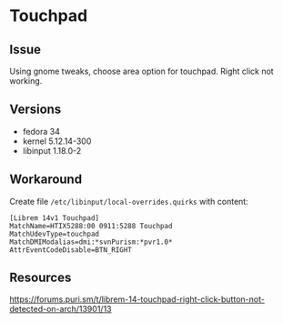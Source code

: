 # Touchpad

## Issue

Using gnome tweaks, choose area option for touchpad. Right click not working.

## Versions

- fedora 34
- kernel 5.12.14-300
- libinput 1.18.0-2

## Workaround

Create file `/etc/libinput/local-overrides.quirks` with content:
```
[Librem 14v1 Touchpad]
MatchName=HTIX5288:00 0911:5288 Touchpad
MatchUdevType=touchpad
MatchDMIModalias=dmi:*svnPurism:*pvr1.0*
AttrEventCodeDisable=BTN_RIGHT
```

## Resources

https://forums.puri.sm/t/librem-14-touchpad-right-click-button-not-detected-on-arch/13901/13
